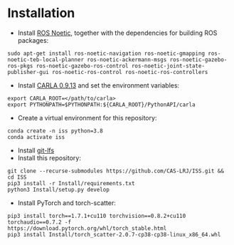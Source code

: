 # Installation

- Install [ROS Noetic](http://wiki.ros.org/noetic/Installation), together with the dependencies for building ROS packages:
```
sudo apt-get install ros-noetic-navigation ros-noetic-gmapping ros-noetic-teb-local-planner ros-noetic-ackermann-msgs ros-noetic-gazebo-ros-pkgs ros-noetic-gazebo-ros-control ros-noetic-joint-state-publisher-gui ros-noetic-ros-control ros-noetic-ros-controllers
```
- Install [CARLA 0.9.13](https://carla-releases.s3.eu-west-3.amazonaws.com/Linux/CARLA_0.9.13.tar.gz) and set the environment variables:
```
export CARLA_ROOT=</path/to/carla>
export PYTHONPATH=$PYTHONPATH:${CARLA_ROOT}/PythonAPI/carla
```
- Create a virtual environment for this repository:
```
conda create -n iss python=3.8
conda activate iss
```
- Install [git-lfs](https://git-lfs.github.com/)
- Install this repository:
```
git clone --recurse-submodules https://github.com/CAS-LRJ/ISS.git && cd ISS
pip3 install -r Install/requirements.txt
python3 Install/setup.py develop
```
- Install PyTorch and torch-scatter:
```
pip3 install torch==1.7.1+cu110 torchvision==0.8.2+cu110 torchaudio==0.7.2 -f https://download.pytorch.org/whl/torch_stable.html
pip3 install Install/torch_scatter-2.0.7-cp38-cp38-linux_x86_64.whl
```
